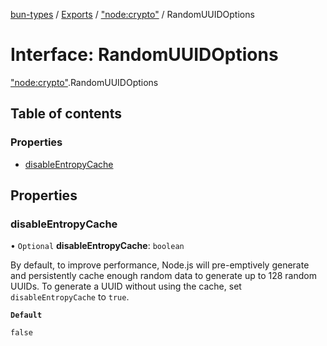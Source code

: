 [bun-types](https://github.com/oven-sh/bun-types/blob/master/api-docs/README.md) / [Exports](https://github.com/oven-sh/bun-types/blob/master/api-docs/modules.md) / ["node:crypto"](https://github.com/oven-sh/bun-types/blob/master/api-docs/modules/node_crypto_.md) / RandomUUIDOptions

# Interface: RandomUUIDOptions

["node:crypto"](https://github.com/oven-sh/bun-types/blob/master/api-docs/modules/node_crypto_.md).RandomUUIDOptions

## Table of contents

### Properties

- [disableEntropyCache](https://github.com/oven-sh/bun-types/blob/master/api-docs/interfaces/node_crypto_.RandomUUIDOptions.md#disableentropycache)

## Properties

### disableEntropyCache

• `Optional` **disableEntropyCache**: `boolean`

By default, to improve performance,
Node.js will pre-emptively generate and persistently cache enough
random data to generate up to 128 random UUIDs. To generate a UUID
without using the cache, set `disableEntropyCache` to `true`.

**`Default`**

`false`
